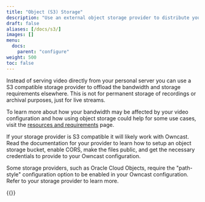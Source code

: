 ```yaml
---
title: "Object (S3) Storage"
description: "Use an external object storage provider to distribute your Owncast video stream."
draft: false
aliases: [/docs/s3/]
images: []
menu:
  docs:
    parent: "configure"
weight: 500
toc: false
---
```


Instead of serving video directly from your personal server you can use a S3 compatible storage provider to offload the bandwidth and storage requirements elsewhere. This is not for permanent storage of recordings or archival purposes, just for live streams.

To learn more about how your bandwidth may be affected by your video configuration and how using object storage could help for some use cases, visit the [resources and requirements](/docs/resources-requirements/) page.

If your storage provider is S3 compatible it will likely work with Owncast. Read the documentation for your provider to learn how to setup an object storage bucket, enable CORS, make the files public, and get the necessary credentials to provide to your Owncast configuration.

Some storage providers, such as Oracle Cloud Objects, require the "path-style" configuration option to be enabled in your Owncast configuration. Refer to your storage provider to learn more.

{{<versionsupport feature="Path-style configuration" version="0.0.11">}}
